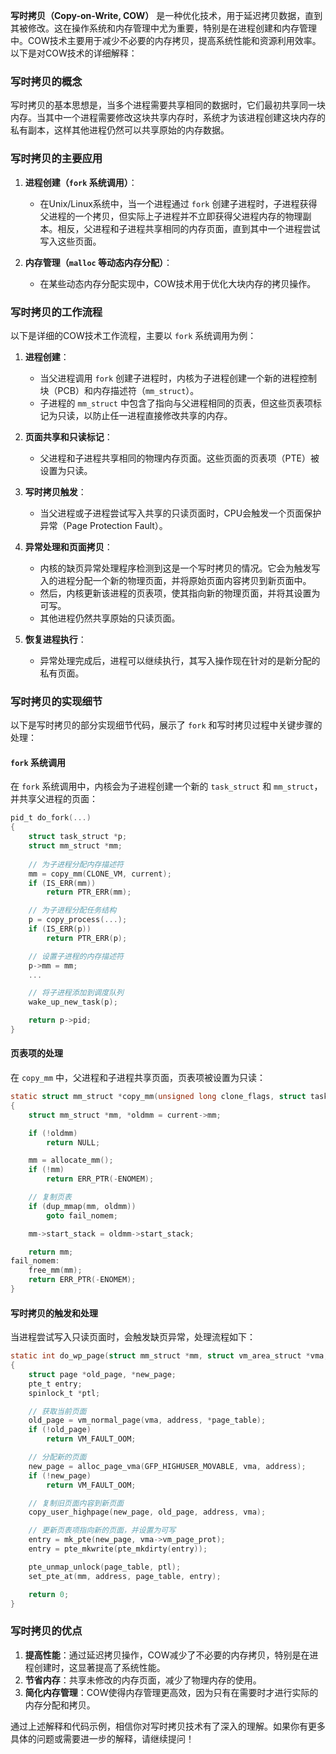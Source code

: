 **写时拷贝（Copy-on-Write, COW）** 是一种优化技术，用于延迟拷贝数据，直到其被修改。这在操作系统和内存管理中尤为重要，特别是在进程创建和内存管理中。COW技术主要用于减少不必要的内存拷贝，提高系统性能和资源利用效率。以下是对COW技术的详细解释：

### 写时拷贝的概念

写时拷贝的基本思想是，当多个进程需要共享相同的数据时，它们最初共享同一块内存。当其中一个进程需要修改这块共享内存时，系统才为该进程创建这块内存的私有副本，这样其他进程仍然可以共享原始的内存数据。

### 写时拷贝的主要应用

1. **进程创建（`fork` 系统调用）**：
    - 在Unix/Linux系统中，当一个进程通过 `fork` 创建子进程时，子进程获得父进程的一个拷贝，但实际上子进程并不立即获得父进程内存的物理副本。相反，父进程和子进程共享相同的内存页面，直到其中一个进程尝试写入这些页面。

2. **内存管理（`malloc` 等动态内存分配）**：
    - 在某些动态内存分配实现中，COW技术用于优化大块内存的拷贝操作。

### 写时拷贝的工作流程

以下是详细的COW技术工作流程，主要以 `fork` 系统调用为例：

1. **进程创建**：
    - 当父进程调用 `fork` 创建子进程时，内核为子进程创建一个新的进程控制块（PCB）和内存描述符（`mm_struct`）。
    - 子进程的 `mm_struct` 中包含了指向与父进程相同的页表，但这些页表项标记为只读，以防止任一进程直接修改共享的内存。

2. **页面共享和只读标记**：
    - 父进程和子进程共享相同的物理内存页面。这些页面的页表项（PTE）被设置为只读。

3. **写时拷贝触发**：
    - 当父进程或子进程尝试写入共享的只读页面时，CPU会触发一个页面保护异常（Page Protection Fault）。

4. **异常处理和页面拷贝**：
    - 内核的缺页异常处理程序检测到这是一个写时拷贝的情况。它会为触发写入的进程分配一个新的物理页面，并将原始页面内容拷贝到新页面中。
    - 然后，内核更新该进程的页表项，使其指向新的物理页面，并将其设置为可写。
    - 其他进程仍然共享原始的只读页面。

5. **恢复进程执行**：
    - 异常处理完成后，进程可以继续执行，其写入操作现在针对的是新分配的私有页面。

### 写时拷贝的实现细节

以下是写时拷贝的部分实现细节代码，展示了 `fork` 和写时拷贝过程中关键步骤的处理：

#### `fork` 系统调用

在 `fork` 系统调用中，内核会为子进程创建一个新的 `task_struct` 和 `mm_struct`，并共享父进程的页面：

```c
pid_t do_fork(...)
{
    struct task_struct *p;
    struct mm_struct *mm;
    
    // 为子进程分配内存描述符
    mm = copy_mm(CLONE_VM, current);
    if (IS_ERR(mm))
        return PTR_ERR(mm);

    // 为子进程分配任务结构
    p = copy_process(...);
    if (IS_ERR(p))
        return PTR_ERR(p);

    // 设置子进程的内存描述符
    p->mm = mm;
    ...

    // 将子进程添加到调度队列
    wake_up_new_task(p);

    return p->pid;
}
```

#### 页表项的处理

在 `copy_mm` 中，父进程和子进程共享页面，页表项被设置为只读：

```c
static struct mm_struct *copy_mm(unsigned long clone_flags, struct task_struct *tsk)
{
    struct mm_struct *mm, *oldmm = current->mm;

    if (!oldmm)
        return NULL;

    mm = allocate_mm();
    if (!mm)
        return ERR_PTR(-ENOMEM);

    // 复制页表
    if (dup_mmap(mm, oldmm))
        goto fail_nomem;

    mm->start_stack = oldmm->start_stack;

    return mm;
fail_nomem:
    free_mm(mm);
    return ERR_PTR(-ENOMEM);
}
```

#### 写时拷贝的触发和处理

当进程尝试写入只读页面时，会触发缺页异常，处理流程如下：

```c
static int do_wp_page(struct mm_struct *mm, struct vm_area_struct *vma, unsigned long address, pte_t *page_table, pmd_t *pmd, unsigned int flags)
{
    struct page *old_page, *new_page;
    pte_t entry;
    spinlock_t *ptl;

    // 获取当前页面
    old_page = vm_normal_page(vma, address, *page_table);
    if (!old_page)
        return VM_FAULT_OOM;

    // 分配新的页面
    new_page = alloc_page_vma(GFP_HIGHUSER_MOVABLE, vma, address);
    if (!new_page)
        return VM_FAULT_OOM;

    // 复制旧页面内容到新页面
    copy_user_highpage(new_page, old_page, address, vma);

    // 更新页表项指向新的页面，并设置为可写
    entry = mk_pte(new_page, vma->vm_page_prot);
    entry = pte_mkwrite(pte_mkdirty(entry));

    pte_unmap_unlock(page_table, ptl);
    set_pte_at(mm, address, page_table, entry);

    return 0;
}
```

### 写时拷贝的优点

1. **提高性能**：通过延迟拷贝操作，COW减少了不必要的内存拷贝，特别是在进程创建时，这显著提高了系统性能。
2. **节省内存**：共享未修改的内存页面，减少了物理内存的使用。
3. **简化内存管理**：COW使得内存管理更高效，因为只有在需要时才进行实际的内存分配和拷贝。

通过上述解释和代码示例，相信你对写时拷贝技术有了深入的理解。如果你有更多具体的问题或需要进一步的解释，请继续提问！